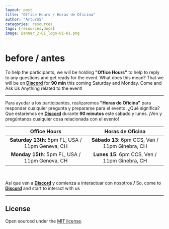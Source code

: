 ```yaml
---
layout: post
title: "Office Hours / Horas de Oficina"
author: "ArturoS"
categories: resources
tags: [resources,docs]
image: Banner_2-01_logo-01-01.png
---
```


# before / antes

To help the participants, we will be holding **"Office Hours"** to help to reply to any questions and get ready for the event.
What does this mean? That we will be on **[Discord](../page/discord)** for **90 min** this coming Saturday and Monday. Come and Ask Us Anything related to the event!

***

Para ayudar a los participantes, realizaremos **"Horas de Oficina"** para responder cualquier pregunta y prepararse para el evento.
¿Qué significa? Que estaremos en **[Discord](../page/discord)** durante **90 minutos** este sábado y lunes. ¡Ven y pregúntanos cualquier cosa relacionada con el evento!


| **Office Hours** | **Horas de Oficina** |
|            :---:             |               :---:              |
| **Saturday 13th**: 5pm FL, USA / 11pm Geneva, CH | **Sábado 13**: 6pm CCS, Ven / 11pm Ginebra, CH |
| **Monday 15th**: 5pm FL, USA / 11pm Geneva, CH | **Lunes 15**: 6pm CCS, Ven / 11pm Ginebra, CH |

<br>

Así que ven a **[Discord](../page/discord)** y comienza a interactuar con nosotros
**/**
So, come to **[Discord](../page/discord)** and start to interact with us

---

## License

Open sourced under the [MIT license](https://github.com/edithaton/page/LICENSE.md).

